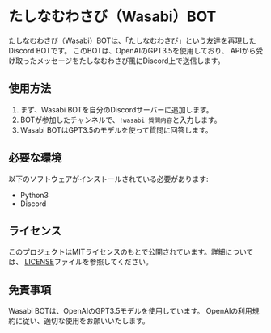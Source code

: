 # たしなむわさび（Wasabi）BOT

たしなむわさび（Wasabi）BOTは、「たしなむわさび」という友達を再現したDiscord BOTです。
このBOTは、OpenAIのGPT3.5を使用しており、
APIから受け取ったメッセージをたしなむわさび風にDiscord上で送信します。

## 使用方法

1. まず、Wasabi BOTを自分のDiscordサーバーに追加します。
2. BOTが参加したチャンネルで、`!wasabi 質問内容`と入力します。
3. Wasabi BOTはGPT3.5のモデルを使って質問に回答します。

## 必要な環境

以下のソフトウェアがインストールされている必要があります:

- Python3
- Discord

## ライセンス

このプロジェクトはMITライセンスのもとで公開されています。詳細については、
[LICENSE](LICENSE)ファイルを参照してください。

## 免責事項

Wasabi BOTは、OpenAIのGPT3.5モデルを使用しています。
OpenAIの利用規約に従い、適切な使用をお願いいたします。

